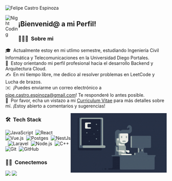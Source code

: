 ![Felipe Castro Espinoza](https://github.com/user-attachments/assets/b00f3083-d4f9-4d72-ace7-14ed1944033c)

<img alt="Night Coding" src="./assets/Hand%20Wave.gif" width='40' align="left"/><h2>¡Bienvenid@ a mi Perfil!</h2>


### 👨🏻‍💻 &nbsp;Sobre mi

🎓 &nbsp;Actualmente estoy en mi utlimo semestre, estudiando Ingeniería Civil Informática y Telecomunicaciones en la Universidad Diego Portales.  
🌱 &nbsp;Estoy orientando mi perfil profesional hacia el desarrollo Backend y Arquitectura Cloud.  
✍️ &nbsp;En mi tiempo libre, me dedico al resolver problemas en LeetCode y Lucha de brazos.  
✉️ &nbsp;¡Puedes enviarme un correo electrónico a pipe.castro.espinoza@gmail.com! Te responderé lo antes posible.  
📄 &nbsp;Por favor, echa un vistazo a mi [Curriculum Vitae](https://github.com/user-attachments/files/16948788/CV.-.Felipe.Castro.pdf) para más detalles sobre mí. ¡Estoy abierto a comentarios y sugerencias!  

<img alt="Night Coding" src="https://raw.githubusercontent.com/AVS1508/AVS1508/master/assets/Night-Coding.gif" align="right"/>

### 🛠 &nbsp;Tech Stack

![JavaScript](https://img.shields.io/badge/-JavaScript-05122A?style=flat&logo=javascript)&nbsp;
![React](https://img.shields.io/badge/-React-05122A?style=flat&logo=react)&nbsp;
![Vue.js](https://img.shields.io/badge/-Vue.js-05122A?style=flat&logo=vue.js)&nbsp;
![Postges](https://img.shields.io/badge/-Postgresql-05122A?style=flat&logo=postgresql)&nbsp;
![NestJs](https://img.shields.io/badge/-Nestjs-05122A?style=flat&logo=nestjs)&nbsp;
![Laravel](https://img.shields.io/badge/-Laravel-05122A?style=flat&logo=laravel)&nbsp;
![Node.js](https://img.shields.io/badge/-Node.js-05122A?style=flat&logo=node.js)&nbsp;
![C++](https://img.shields.io/badge/-C++-05122A?style=flat&logo=C%2B%2B&logoColor=00599C)&nbsp;
![Git](https://img.shields.io/badge/-Git-05122A?style=flat&logo=git)&nbsp;
![GitHub](https://img.shields.io/badge/-GitHub-05122A?style=flat&logo=github)&nbsp;



### 🤝🏻 &nbsp;Conectemos

<p align="center">
  
<a href="https://www.linkedin.com/in/felipe-castro-espinoza/"><img src="https://img.shields.io/badge/Felipe%20Castro-0077B5?style=flat&logo=Linkedin&logoColor=white"/></a>
<a href="pipe.castro.espinoza@gmail.com"><img src="https://img.shields.io/badge/-pipe.castro.espinoza@gmail.com-D14836?style=flat&logo=Gmail&logoColor=white"/></a>
</p>

